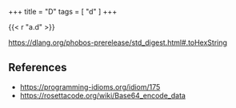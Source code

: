 +++
title = "D"
tags = [ "d" ]
+++

{{< r "a.d" >}}

<https://dlang.org/phobos-prerelease/std_digest.html#.toHexString>

## References

- <https://programming-idioms.org/idiom/175>
- <https://rosettacode.org/wiki/Base64_encode_data>
